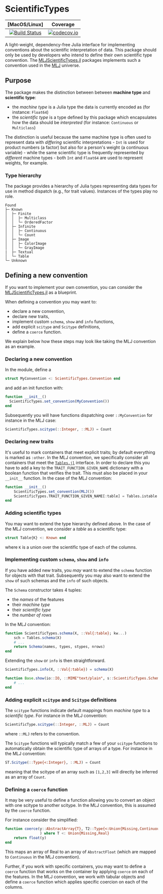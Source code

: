 # ScientificTypes

| [MacOS/Linux] | Coverage |
| :-----------: | :------: |
| [![Build Status](https://travis-ci.org/alan-turing-institute/ScientificTypes.jl.svg?branch=master)](https://travis-ci.org/alan-turing-institute/ScientificTypes.jl) | [![codecov.io](http://codecov.io/github/alan-turing-institute/ScientificTypes.jl/coverage.svg?branch=master)](http://codecov.io/github/alan-turing-institute/ScientificTypes.jl?branch=master) |

A light-weight, dependency-free Julia interface for implementing conventions
about the scientific interpretation of data.
This package should only be used by developers who intend to define their own
scientific type convention.
The [MLJScientificTypes.jl](https://github.com/alan-turing-institute/MLJScientificTypes.jl) packages implements such a convention used in the [MLJ](https://github.com/alan-turing-institute/MLJ.jl)
universe.

## Purpose

The package makes the distinction between between **machine type** and **scientific type**:

* the _machine type_ is a Julia type the data is currently encoded as (for instance: `Float64`)
* the _scientific type_ is a type defined by this package which
  encapsulates how the data should be _interpreted_ (for instance:
  `Continuous` or `Multiclass`)

The distinction is useful because the same machine type is often used
to represent data with *differing* scientific interpretations - `Int`
is used for product numbers (a factor) but also for a person's weight
(a continuous variable) - while the same scientific
type is frequently represented by *different* machine types - both
`Int` and `Float64` are used to represent weights, for example.

### Type hierarchy

The package provides a hierarchy of Julia types representing data types for use
in method dispatch (e.g., for trait values). Instances of the types play no
role.

```
Found
├─ Known
│  ├─ Finite
│  │  ├─ Multiclass
│  │  └─ OrderedFactor
│  ├─ Infinite
│  │  ├─ Continuous
│  │  └─ Count
│  ├─ Image
│  │  ├─ ColorImage
│  │  └─ GrayImage
|  ├─ Textual
│  └─ Table
└─ Unknown
```

## Defining a new convention

If you want to implement your own convention, you can consider the [MLJScientificTypes.jl](https://github.com/alan-turing-institute/MLJScientificTypes.jl) as a blueprint.

When defining a convention you may want to:

* declare a new convention,
* declare new traits,
* implement custom `schema`, `show` and `info` functions,
* add explicit `scitype` and `Scitype` definitions,
* define a `coerce` function.

We explain below how these steps may look like taking the MLJ convention as
an example.

### Declaring a new convention

In the module, define a

```julia
struct MyConvention <: ScientificTypes.Convention end
```

and add an init function with:

```julia
function __init__()
  ScientificTypes.set_convention(MyConvention())
end
```

Subsequently you will have functions dispatching over `::MyConvention` for
instance in the MLJ case:

```julia
ScientificTypes.scitype(::Integer, ::MLJ) = Count
```

### Declaring new traits

It's useful to mark containers that meet explicit traits; by default everything
is marked as `:other`. In the MLJ convention, we specifically consider all
containers that meet the [`Tables.jl`](https://github.com/JuliaData/Tables.jl)
interface. In order to declare this you have to add a key to the
`TRAIT_FUNCTION_GIVEN_NAME` dictionary with a boolean function that verifies
the trait. This must also be placed in your `__init__` function.
In the case of the MLJ convention:

```julia
function __init__()
    ScientificTypes.set_convention(MLJ())
    ScientificTypes.TRAIT_FUNCTION_GIVEN_NAME[:table] = Tables.istable
end
```

### Adding scientific types

You may want to extend the type hierarchy defined above. In the case of the
MLJ convention, we consider a *table* as a scientific type:

```julia
struct Table{K} <: Known end
```

where `K` is a union over the scientific type of each of the columns.

### Implementing custom `schema`, `show` and `info`

If you have added new traits, you *may* want to extend the `schema` function
for objects with that trait. Subsequently you may also want to extend  the
`show` of such schemas  and  the `info` of such objects.

The `Schema` constructor takes 4 tuples:
- the *names* of the features
- their *machine type*
- their *scientific type*
- the *number of rows*

In the MLJ convention:

```julia
function ScientificTypes.schema(X, ::Val{:table}; kw...)
    sch = Tables.schema(X)
    # ...
    return Schema(names, types, stypes, nrows)
end
```

Extending the `show` or `info` is then straightforward.

```julia
ScientificTypes.info(X, ::Val{:table}) = schema(X)

function Base.show(io::IO, ::MIME"text/plain", s::ScientificTypes.Schema)
    # ...
end
```

### Adding explicit `scitype` and `Scitype` definitions

The `scitype` functions indicate default mappings from *machine type* to a
*scientific type*. For instance in the MLJ convention:

```julia
ScientificType.scitype(::Integer, ::MLJ) = Count
```

where `::MLJ` refers to the convention.

The `Scitype` functions will typically match a few of your `scitype` functions
to automatically obtain the scientific type of arrays of a type.
For instance in the MLJ convention:

```julia
ST.Scitype(::Type{<:Integer}, ::MLJ) = Count
```

meaning that the scitype of an array such as `[1,2,3]` will directly be
inferred as an array of `Count`.

### Defining a `coerce` function

It may be very useful to define a function allowing you to convert an object
with one scitype to another scitype. In the MLJ convention, this is assumed by
the `coerce` function.

For instance consider the simplified:

```julia
function coerce(y::AbstractArray{T}, T2::Type{<:Union{Missing,Continuous}}
                ) where T <: Union{Missing,Real}
    return float(y)
end
```

This maps an array of Real to an array of `AbstractFloat` (which are mapped to
`Continuous` in the MLJ convention).

Further, if you work with specific containers, you may want to define a
`coerce` function that works on the container by applying `coerce` on each
of the features. In the MLJ convention, we work with tabular objects and
define a `coerce` function which applies specific coercion on each of the
columns.
